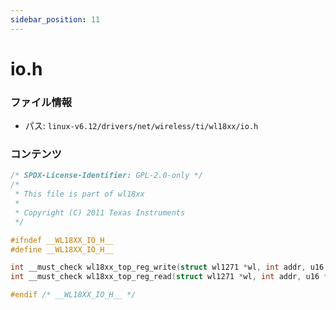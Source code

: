 ```yaml
---
sidebar_position: 11
---
```

# io.h

### ファイル情報

- パス: `linux-v6.12/drivers/net/wireless/ti/wl18xx/io.h`

### コンテンツ

```h
/* SPDX-License-Identifier: GPL-2.0-only */
/*
 * This file is part of wl18xx
 *
 * Copyright (C) 2011 Texas Instruments
 */

#ifndef __WL18XX_IO_H__
#define __WL18XX_IO_H__

int __must_check wl18xx_top_reg_write(struct wl1271 *wl, int addr, u16 val);
int __must_check wl18xx_top_reg_read(struct wl1271 *wl, int addr, u16 *out);

#endif /* __WL18XX_IO_H__ */

```
